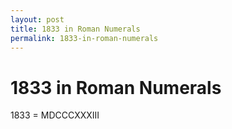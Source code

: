 ```yaml
---
layout: post
title: 1833 in Roman Numerals
permalink: 1833-in-roman-numerals
---
```


# 1833 in Roman Numerals

1833 = MDCCCXXXIII
